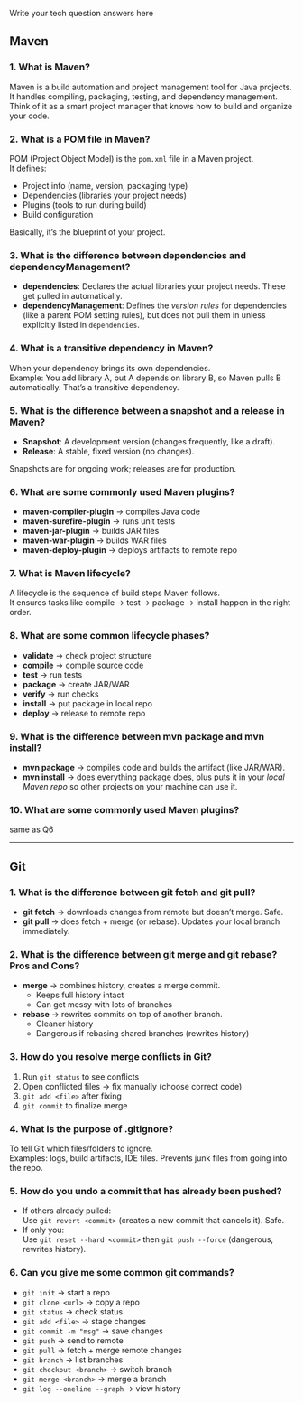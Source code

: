 Write your tech question answers here

## Maven

### 1. What is Maven?
Maven is a build automation and project management tool for Java projects.  
It handles compiling, packaging, testing, and dependency management. Think of it as a smart project manager that knows how to build and organize your code.


### 2. What is a POM file in Maven?
POM (Project Object Model) is the `pom.xml` file in a Maven project.  
It defines:
- Project info (name, version, packaging type)
- Dependencies (libraries your project needs)
- Plugins (tools to run during build)
- Build configuration

Basically, it’s the blueprint of your project.


### 3. What is the difference between dependencies and dependencyManagement?
- **dependencies**: Declares the actual libraries your project needs. These get pulled in automatically.
- **dependencyManagement**: Defines the *version rules* for dependencies (like a parent POM setting rules), but does not pull them in unless explicitly listed in `dependencies`.


### 4. What is a transitive dependency in Maven?
When your dependency brings its own dependencies.  
Example: You add library A, but A depends on library B, so Maven pulls B automatically. That’s a transitive dependency.



### 5. What is the difference between a snapshot and a release in Maven?
- **Snapshot**: A development version (changes frequently, like a draft).
- **Release**: A stable, fixed version (no changes).

Snapshots are for ongoing work; releases are for production.

### 6. What are some commonly used Maven plugins?
- **maven-compiler-plugin** → compiles Java code
- **maven-surefire-plugin** → runs unit tests
- **maven-jar-plugin** → builds JAR files
- **maven-war-plugin** → builds WAR files
- **maven-deploy-plugin** → deploys artifacts to remote repo  

### 7. What is Maven lifecycle?
A lifecycle is the sequence of build steps Maven follows.  
It ensures tasks like compile → test → package → install happen in the right order.

### 8. What are some common lifecycle phases?
- **validate** → check project structure
- **compile** → compile source code
- **test** → run tests
- **package** → create JAR/WAR
- **verify** → run checks
- **install** → put package in local repo
- **deploy** → release to remote repo 

### 9. What is the difference between mvn package and mvn install?
- **mvn package** → compiles code and builds the artifact (like JAR/WAR).
- **mvn install** → does everything package does, plus puts it in your *local Maven repo* so other projects on your machine can use it.  

### 10. What are some commonly used Maven plugins?
same as Q6

----
## Git

### 1. What is the difference between git fetch and git pull?
- **git fetch** → downloads changes from remote but doesn’t merge. Safe.
- **git pull** → does fetch + merge (or rebase). Updates your local branch immediately. 

### 2. What is the difference between git merge and git rebase? Pros and Cons?
- **merge** → combines history, creates a merge commit.
    - Keeps full history intact
    - Can get messy with lots of branches  
- **rebase** → rewrites commits on top of another branch.
    -  Cleaner history
    -  Dangerous if rebasing shared branches (rewrites history)


### 3. How do you resolve merge conflicts in Git?
1. Run `git status` to see conflicts
2. Open conflicted files → fix manually (choose correct code)
3. `git add <file>` after fixing
4. `git commit` to finalize merge  

### 4. What is the purpose of .gitignore?
To tell Git which files/folders to ignore.  
Examples: logs, build artifacts, IDE files. Prevents junk files from going into the repo.

### 5. How do you undo a commit that has already been pushed?
- If others already pulled:  
  Use `git revert <commit>` (creates a new commit that cancels it). Safe.
- If only you:  
  Use `git reset --hard <commit>` then `git push --force` (dangerous, rewrites history).  

### 6. Can you give me some common git commands?
- `git init` → start a repo
- `git clone <url>` → copy a repo
- `git status` → check status
- `git add <file>` → stage changes
- `git commit -m "msg"` → save changes
- `git push` → send to remote
- `git pull` → fetch + merge remote changes
- `git branch` → list branches
- `git checkout <branch>` → switch branch
- `git merge <branch>` → merge a branch
- `git log --oneline --graph` → view history